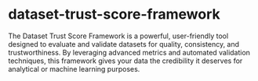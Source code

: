 # dataset-trust-score-framework
The Dataset Trust Score Framework is a powerful, user-friendly tool designed to evaluate and validate datasets for quality, consistency, and trustworthiness. By leveraging advanced metrics and automated validation techniques, this framework gives your data the credibility it deserves for analytical or machine learning purposes.
